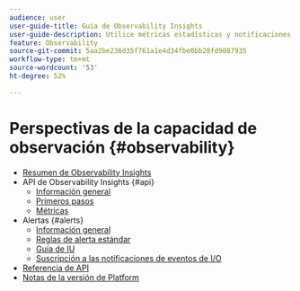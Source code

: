 ```yaml
---
audience: user
user-guide-title: Guía de Observability Insights
user-guide-description: Utilice métricas estadísticas y notificaciones de eventos para monitorizar las actividades de Experience Platform.
feature: Observability
source-git-commit: 5aa2be236d35f761a1e4d34fbe0bb28fd9087935
workflow-type: tm+mt
source-wordcount: '53'
ht-degree: 52%

---
```



# Perspectivas de la capacidad de observación {#observability}

* [Resumen de Observability Insights](./home.md)
* API de Observability Insights {#api}
   * [Información general](./api/overview.md)
   * [Primeros pasos](./api/getting-started.md)
   * [Métricas](./api/metrics.md)
* Alertas {#alerts}
   * [Información general](./alerts/overview.md)
   * [Reglas de alerta estándar](./alerts/rules.md)
   * [Guía de IU](./alerts/ui.md)
   * [Suscripción a las notificaciones de eventos de I/O](./alerts/subscribe.md)
* [Referencia de API](https://www.adobe.io/experience-platform-apis/references/observability-insights/)
* [Notas de la versión de Platform](https://experienceleague.adobe.com/docs/experience-platform/release-notes/latest.html?lang=es)